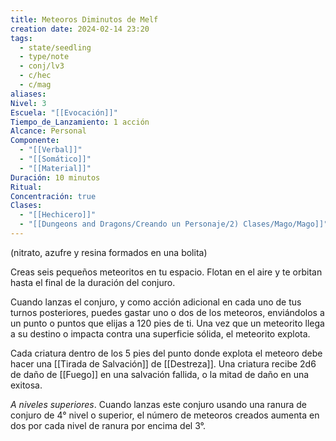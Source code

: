 ```yaml
---
title: Meteoros Diminutos de Melf
creation date: 2024-02-14 23:20
tags:
  - state/seedling
  - type/note
  - conj/lv3
  - c/hec
  - c/mag
aliases: 
Nivel: 3
Escuela: "[[Evocación]]"
Tiempo_de_Lanzamiento: 1 acción
Alcance: Personal
Componente:
  - "[[Verbal]]"
  - "[[Somático]]"
  - "[[Material]]"
Duración: 10 minutos
Ritual: 
Concentración: true
Clases:
  - "[[Hechicero]]"
  - "[[Dungeons and Dragons/Creando un Personaje/2) Clases/Mago/Mago]]"
---
```

(nitrato, azufre y resina formados en una bolita)

Creas seis pequeños meteoritos en tu espacio. Flotan en el aire y te orbitan hasta el final de la duración del conjuro.

Cuando lanzas el conjuro, y como acción adicional en cada uno de tus turnos posteriores, puedes gastar uno o dos de los meteoros, enviándolos a un punto o puntos que elijas a 120 pies de ti. Una vez que un meteorito llega a su destino o impacta contra una superficie sólida, el meteorito explota.

Cada criatura dentro de los 5 pies del punto donde explota el meteoro debe hacer una [[Tirada de Salvación]] de [[Destreza]]. Una criatura recibe 2d6 de daño de [[Fuego]] en una salvación fallida, o la mitad de daño en una exitosa.

*A niveles superiores*. Cuando lanzas este conjuro usando una ranura de conjuro de 4° nivel o superior, el número de meteoros creados aumenta en dos por cada nivel de ranura por encima del 3°.
